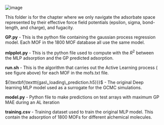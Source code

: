 ![image](https://github.com/theOsaroJ/Active-Learning-of-alchemical-adsorption-simulations-towards-a-universal-adsorption-model/assets/64130121/345c5b89-2c40-4b13-9d80-51c2a9b401d9)

This folder is for the chapter where we only navigate the adsorbate space represented by their effective force field potentials (epsilon, sigma, bond-length, and charge), and fugacity.


${\textbf{GP.py}}$ - This is the python file containing the gaussian process regression model. Each MOF in the 1800 MOF database all use the same model.

${\textbf{mlpplot.py}}$ - This is the python file used to compute with the ${R^2}$ between the MLP adsorption and the GP predicted adsorption.

${\textbf{run.sh}}$ - This is the algorithm that carries out the Active Learning process ( see figure above) for each MOF in the mofs.txt file.

${\textbf{\texttt{gas\_loading\_prediction.h5}}}$ - The original Deep learning MLP model used as a surrogate for the GCMC simulations.

${\textbf{model.py}}$ - Python file to make predictions on test arrays with maximum GP MAE during an AL iteration

${\textbf{training.csv}}$ -  Training dataset used to train the original MLP model. This contain the adsorption of 1800 MOFs for different alchemical molecules.
